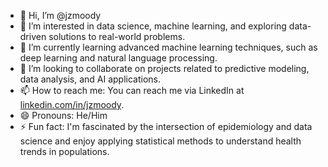- 👋 Hi, I’m @jzmoody
- 👀 I’m interested in data science, machine learning, and exploring data-driven solutions to real-world problems.
- 🌱 I’m currently learning advanced machine learning techniques, such as deep learning and natural language processing.
- 💞️ I’m looking to collaborate on projects related to predictive modeling, data analysis, and AI applications.
- 📫 How to reach me: You can reach me via LinkedIn at [linkedin.com/in/jzmoody](https://www.linkedin.com/in/jzmoody).
- 😄 Pronouns: He/Him
- ⚡ Fun fact: I'm fascinated by the intersection of epidemiology and data science and enjoy applying statistical methods to understand health trends in populations.


<!---
jzmoody/jzmoody is a ✨ special ✨ repository because its `README.md` (this file) appears on your GitHub profile.
You can click the Preview link to take a look at your changes.
--->
